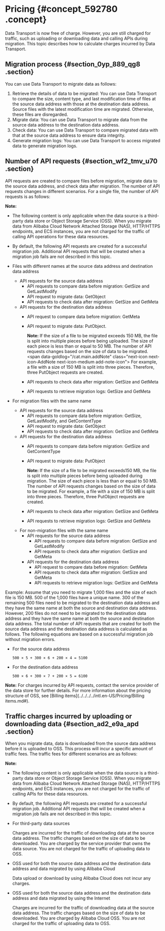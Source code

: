# Pricing {#concept_592780 .concept}

Data Transport is now free of charge. However, you are still charged for traffic, such as uploading or downloading data and calling APIs during migration. This topic describes how to calculate charges incurred by Data Transport.

## Migration process {#section_0yp_889_qg8 .section}

You can use Data Transport to migrate data as follows:

1.  Retrieve the details of data to be migrated: You can use Data Transport to compare the size, content type, and last modification time of files at the source data address with those at the destination data address. Source files with the latest modification time are migrated. Otherwise, these files are disregarded.
2.  Migrate data: You can use Data Transport to migrate data from the source data address to the destination data address.
3.  Check data: You can use Data Transport to compare migrated data with that at the source data address to ensure data integrity.
4.  Generate migration logs: You can use Data Transport to access migrated data to generate migration logs.

## Number of API requests {#section_wf2_tmv_u70 .section}

API requests are created to compare files before migration, migrate data to the source data address, and check data after migration. The number of API requests changes in different scenarios. For a single file, the number of API requests is as follows:

**Note:** 

-   The following content is only applicable when the data source is a third-party data store or Object Storage Service \(OSS\). When you migrate data from Alibaba Cloud Network Attached Storage \(NAS\), HTTP/HTTPS endpoints, and ECS instances, you are not charged for the traffic of calling API operations for these data resources.
-   By default, the following API requests are created for a successful migration job. Additional API requests that will be created when a migration job fails are not described in this topic.

-   Files with different names at the source data address and destination data address
    -   API requests for the source data address
        -   API requests to compare data before migration: GetSize and GetLastModify
        -   API request to migrate data: GetObject
        -   API requests to check data after migration: GetSize and GetMeta
    -   API requests for the destination data address
        -   API request to compare data before migration: GetMeta
        -   API request to migrate data: PutObject.

            **Note:** If the size of a file to be migrated exceeds 150 MB, the file is split into multiple pieces before being uploaded. The size of each piece is less than or equal to 50 MB. The number of API requests changes based on the size of data to be migrated.<span data-goldlog="/cat.main.addNote" class="next-icon next-icon-AddNote next-icon-medium add-note-icon"\> For example, a file with a size of 150 MB is split into three pieces. Therefore, three PutObject requests are created.

        -   API requests to check data after migration: GetSize and GetMeta
        -   API requests to retrieve migration logs: GetSize and GetMeta
-   For migration files with the same name
    -   API requests for the source data address
        -   API requests to compare data before migration: GetSize, GetLastModify, and GetContentType
        -   API request to migrate data: GetObject
        -   API requests to check data after migration: GetSize and GetMeta
    -   API requests for the destination data address
        -   API requests to compare data before migration: GetSize and GetContentType
        -   API request to migrate data: PutObject

            **Note:** If the size of a file to be migrated exceeds150 MB, the file is split into multiple pieces before being uploaded during migration. The size of each piece is less than or equal to 50 MB. The number of API requests changes based on the size of data to be migrated. For example, a file with a size of 150 MB is split into three pieces. Therefore, three PutObject requests are created.

        -   API requests to check data after migration: GetSize and GetMeta
        -   API requests to retrieve migration logs: GetSize and GetMeta
    -   For non-migration files with the same name
        -   API requests for the source data address
            -   API requests to compare data before migration: GetSize and GetLastModify
            -   API requests to check data after migration: GetSize and GetMeta
        -   API requests for the destination data address
            -   API request to compare data before migration: GetMeta
            -   API requests to check data after migration: GetSize and GetMeta
            -   API requests to retrieve migration logs: GetSize and GetMeta

Example: Assume that you need to migrate 1,000 files and the size of each file is 150 MB. 500 of the 1,000 files have a unique name. 300 of the remaining 500 files need to be migrated to the destination data address and they have the same name at both the source and destination data address. However, 200 files do not need to be migrated to the destination data address and they have the same name at both the source and destination data address. The total number of API requests that are created for both the source data address and the destination data address is calculated as follows. The following equations are based on a successful migration job without migration errors.

-   For the source data address

    ``` {#codeblock_k9p_74r_4ts}
    500 × 5 + 300 × 6 + 200 × 4 = 5100
    ```

-   For the destination data address

    ``` {#codeblock_rps_7w4_gdx}
    500 × 6 + 300 × 7 + 200 × 5 = 6100
    ```


**Note:** For charges incurred by API requests, contact the service provider of the data store for further details. For more information about the pricing structure of OSS, see [Billing items](../../../../intl.en-US/Pricing/Billing items.md#).

## Traffic charges incurred by uploading or downloading data {#section_ad2_e9a_apd .section}

When you migrate data, data is downloaded from the source data address before it is uploaded to OSS. This process will incur a specific amount of traffic fees. The traffic fees for different scenarios are as follows:

**Note:** 

-   The following content is only applicable when the data source is a third-party data store or Object Storage Service \(OSS\). When you migrate data from Alibaba Cloud Network Attached Storage \(NAS\), HTTP/HTTPS endpoints, and ECS instances, you are not charged for the traffic of calling APIs for these data resources.
-   By default, the following API requests are created for a successful migration job. Additional API requests that will be created when a migration job fails are not described in this topic.

-   For third-party data sources

    Charges are incurred for the traffic of downloading data at the source data address. The traffic changes based on the size of data to be downloaded. You are charged by the service provider that owns the data source. You are not charged for the traffic of uploading data to OSS.

-   OSS used for both the source data address and the destination data address and data migrated by using Alibaba Cloud

    Data upload or download by using Alibaba Cloud does not incur any charges.

-   OSS used for both the source data address and the destination data address and data migrated by using the Internet

    Charges are incurred for the traffic of downloading data at the source data address. The traffic changes based on the size of data to be downloaded. You are charged by Alibaba Cloud OSS. You are not charged for the traffic of uploading data to OSS.


